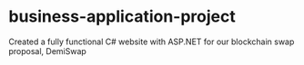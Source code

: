 # business-application-project
Created a fully functional C# website with ASP.NET for our blockchain swap proposal, DemiSwap
